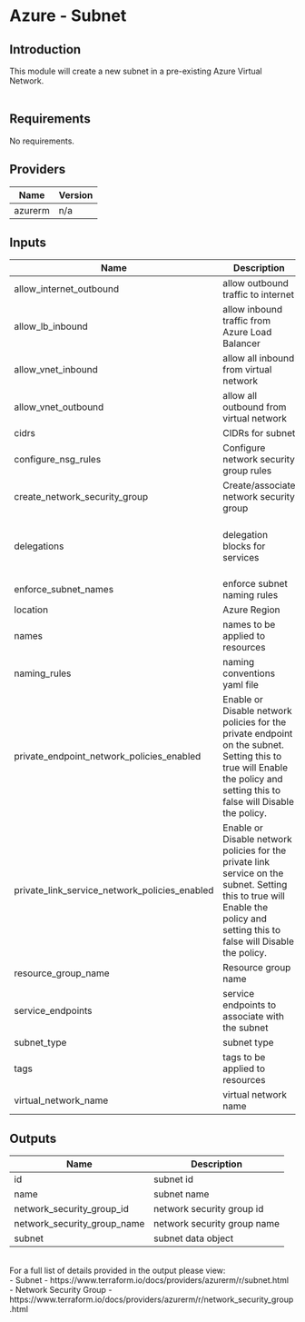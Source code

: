 # Azure - Subnet

## Introduction

This module will create a new subnet in a pre-existing Azure Virtual Network.
<br /><br />

<!--- BEGIN_TF_DOCS --->
## Requirements

No requirements.

## Providers

| Name | Version |
|------|---------|
| azurerm | n/a |

## Inputs

| Name | Description | Type | Default | Required |
|------|-------------|------|---------|:--------:|
| allow\_internet\_outbound | allow outbound traffic to internet | `bool` | `false` | no |
| allow\_lb\_inbound | allow inbound traffic from Azure Load Balancer | `bool` | `false` | no |
| allow\_vnet\_inbound | allow all inbound from virtual network | `bool` | `false` | no |
| allow\_vnet\_outbound | allow all outbound from virtual network | `bool` | `false` | no |
| cidrs | CIDRs for subnet | `list(string)` | n/a | yes |
| configure\_nsg\_rules | Configure network security group rules | `bool` | `false` | no |
| create\_network\_security\_group | Create/associate network security group | `bool` | `true` | no |
| delegations | delegation blocks for services | <pre>map(object({<br>                  name    = string<br>                  actions = list(string)<br>                }))</pre> | `{}` | no |
| enforce\_subnet\_names | enforce subnet naming rules | `bool` | `false` | no |
| location | Azure Region | `string` | n/a | yes |
| names | names to be applied to resources | `map(string)` | n/a | yes |
| naming\_rules | naming conventions yaml file | `string` | `""` | no |
| private\_endpoint\_network\_policies\_enabled | Enable or Disable network policies for the private endpoint on the subnet. Setting this to true will Enable the policy and setting this to false will Disable the policy. | `bool` | `true` | no |
| private\_link\_service\_network\_policies\_enabled | Enable or Disable network policies for the private link service on the subnet. Setting this to true will Enable the policy and setting this to false will Disable the policy. | `bool` | `true` | no |
| resource\_group\_name | Resource group name | `string` | n/a | yes |
| service\_endpoints | service endpoints to associate with the subnet | `list(string)` | `[]` | no |
| subnet\_type | subnet type | `string` | n/a | yes |
| tags | tags to be applied to resources | `map(string)` | n/a | yes |
| virtual\_network\_name | virtual network name | `string` | n/a | yes |

## Outputs

| Name | Description |
|------|-------------|
| id | subnet id |
| name | subnet name |
| network\_security\_group\_id | network security group id |
| network\_security\_group\_name | network security group name |
| subnet | subnet data object |

<!--- END_TF_DOCS --->

<br />
For a full list of details provided in the output please view:<br />
- Subnet - https://www.terraform.io/docs/providers/azurerm/r/subnet.html<br />
- Network Security Group - https://www.terraform.io/docs/providers/azurerm/r/network_security_group.html<br />
<br />
